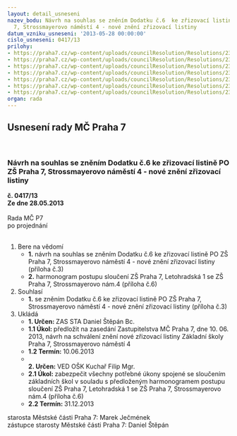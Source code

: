 ```yaml
---
layout: detail_usneseni
nazev_bodu: Návrh na souhlas se zněním Dodatku č.6  ke zřizovací listině PO ZŠ Praha
  7, Strossmayerovo náměstí 4 - nové znění zřizovací listiny
datum_vzniku_usneseni: '2013-05-28 00:00:00'
cislo_usneseni: 0417/13
prilohy:
- https://praha7.cz/wp-content/uploads/councilResolution/Resolutions/23964/27-13-p1_usnesen%c3%ad_0287_r.doc
- https://praha7.cz/wp-content/uploads/councilResolution/Resolutions/23964/27-13-p2_usnesen%c3%ad_0036_z.doc
- https://praha7.cz/wp-content/uploads/councilResolution/Resolutions/23964/27-13-p3_n%c3%a1vrh_nov%c3%a9_zl_po_z%c5%a1_stross_po_slou%c4%8den%c3%ad_2013.doc
- https://praha7.cz/wp-content/uploads/councilResolution/Resolutions/23964/27-13-p4_platn%c3%a1_zl_z%c5%a1_letohradsk%c3%a1.doc
- https://praha7.cz/wp-content/uploads/councilResolution/Resolutions/23964/27-13-p5_platn%c3%a1_zl_z%c5%a1_stross._n%c3%a1m.doc
- https://praha7.cz/wp-content/uploads/councilResolution/Resolutions/23964/27-13-p6_harmonogram_postupu_ke_slou%c4%8den%c3%ad_z%c5%a1_v_praze_7.doc
- https://praha7.cz/wp-content/uploads/councilResolution/Resolutions/23964/27-13-n%c3%a1vrh_zm%c4%8d_slou%c4%8den%c3%ad_letohr._a_strossu.doc
organ: rada
---
```

<div id="ucUsn_pList" class="usn">
	<span><h2>Usnesení rady MČ Praha 7 </h2>
<br></span><div class="standBody">
<span><h3>Návrh na souhlas se zněním Dodatku č.6  ke zřizovací listině PO ZŠ Praha 7, Strossmayerovo náměstí 4 - nové znění zřizovací listiny</h3></span><div class="center">
		<strong>č. 0417/13</strong><br>
	</div>
<div class="center">
		<strong>Ze dne 28.05.2013</strong><br><br>
	</div>Rada MČ P7<br> po projednání<br><br><ol>
<li>Bere na vědomí<ul>
<li>
<strong>1.</strong> návrh na souhlas se zněním Dodatku č.6  ke zřizovací listině PO ZŠ Praha 7, Strossmayerovo náměstí 4 - nové znění zřizovací listiny (příloha č.3)</li>
<li>
<strong>2.</strong> harmonogram postupu sloučení ZŠ Praha 7, Letohradská 1 se ZŠ Praha 7, Strossmayerovo nám.4 (příloha č.6)   </li>
</ul>
</li>
<li>Souhlasí<ul><li>
<strong>1.</strong> se zněním Dodatku č.6  ke zřizovací listině PO ZŠ Praha 7, Strossmayerovo náměstí 4 - nové znění zřizovací listiny (příloha č.3)      </li></ul>
</li>
<li>Ukládá<ul>
<li>
<strong>1. Určen: </strong>ZAS STA Daniel Štěpán Bc.</li>
<li>
<strong>1.1 Úkol: </strong>předložit na zasedání Zastupitelstva MČ Praha 7, dne  10. 06. 2013, návrh na schválení znění nové zřizovací listiny Základní školy Praha 7, Strossmayerovo náměstí 4 </li>
<li>
<strong>1.2 Termín: </strong>10.06.2013</li>
<li>
<strong><br>2. Určen: </strong>VED OŠK Kuchař Filip Mgr.</li>
<li>
<strong>2.1 Úkol: </strong>zabezpečit všechny potřebné úkony spojené se sloučením základních škol v souladu s předloženým harmonogramem postupu sloučení ZŠ Praha 7, Letohradská 1 se ZŠ Praha 7, Strossmayerovo nám.4 (příloha č.6)</li>
<li>
<strong>2.2 Termín: </strong>31.12.2013</li>
</ul>
</li>
</ol>starosta Městské části Praha 7: Marek Ječmének<br>zástupce starosty Městské části Praha 7: Daniel Štěpán 
</div>
</div>